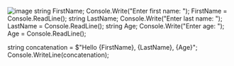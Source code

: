 ![image](https://github.com/user-attachments/assets/0cbed027-9215-4d78-8ec0-567a26438293)
string FirstName;
Console.Write("Enter first name: ");
FirstName = Console.ReadLine();
string LastName;
Console.Write("Enter last name: ");
LastName = Console.ReadLine();
string Age;
Console.Write("Enter age: ");
Age = Console.ReadLine();

string concatenation = $"Hello {FirstName}, {LastName}, {Age}";
Console.WriteLine(concatenation); 
